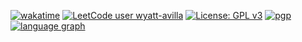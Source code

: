 [![wakatime](https://wakatime.com/badge/user/d98bbc46-d96b-4611-b0b4-3956f04fcaa0.svg?style=plastic)](https://wakatime.com/@d98bbc46-d96b-4611-b0b4-3956f04fcaa0)
[![LeetCode user wyatt-avilla](https://img.shields.io/badge/dynamic/json?style=plastic&labelColor=black&color=%23ffa116&label=Ranking&query=ranking&url=https%3A%2F%2Fleetcode-badge.vercel.app%2Fapi%2Fusers%2Fwyatt-avilla&logo=leetcode&logoColor=yellow)](https://leetcode.com/wyatt-avilla/)
[![License: GPL v3](https://img.shields.io/badge/License-GPLv3-green.svg?style=plastic)](https://www.gnu.org/licenses/gpl-3.0)
[![pgp](https://img.shields.io/badge/pgp-0xC1F767F66CACF940-313131?style=flat&labelColor=545454&color=313131)](https://github.com/wyatt-avilla.gpg)
<a href="https://wakatime.com/@wyattavilla"><img src="https://wakatime.com/share/@wyattavilla/11166a91-0d81-4c1e-988f-77fe046ae2be.png" alt="language graph"/></a>
